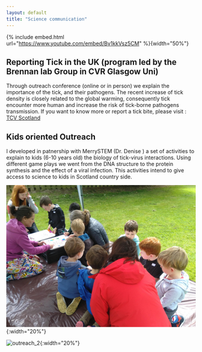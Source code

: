 ```yaml
---
layout: default
title: "Science communication"
---
```


{% include embed.html url="https://www.youtube.com/embed/Bv1kkVsz5CM" %}{width="50%"}

## Reporting Tick in the UK (program led by the Brennan lab Group in CVR Glasgow Uni)
Through outreach conference (online or in person) we explain the importance of the tick, and their pathogens.
The recent increase of tick density is closely related to the global warming, 
consequently tick encounter more human and increase the risk of tick-borne pathogens transmission.
If you want to know more or report a tick bite, please visit : [TCV Scotland]("https://www.tcv.org.uk/scotland/what-makes-viruses-tick") 
## Kids oriented Outreach

I developed in patnership with MerrySTEM (Dr. Denise ) a set of activities to explain to kids (6-10 years old) the biology of tick-virus interactions.
Using different game plays we went from the DNA structure to the protein synthesis and the effect of a viral infection.
This activities intend to give access to science to kids in Scotland country side.

![outreach_1](/MicrosoftTeams-image.png){:width="20%"}

![outreach_2](/MicrosoftTeams-image(1).png){:width="20%"}
                          

